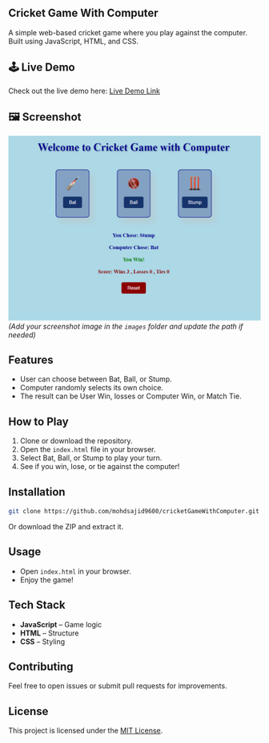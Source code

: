 
## Cricket Game With Computer

A simple web-based cricket game where you play against the computer. Built using JavaScript, HTML, and CSS.

## 🕹️ Live Demo

Check out the live demo here: [Live Demo Link](https://mohdsajid9600.github.io/cricketGameWithComputer/)  


## 🖼️ Screenshot

![Game Screenshot](/images/screenshot.png)  
*(Add your screenshot image in the `images` folder and update the path if needed)*

## Features

- User can choose between Bat, Ball, or Stump.
- Computer randomly selects its own choice.
- The result can be User Win, losses or Computer Win, or Match Tie.

## How to Play

1. Clone or download the repository.
2. Open the `index.html` file in your browser.
3. Select Bat, Ball, or Stump to play your turn.
4. See if you win, lose, or tie against the computer!

## Installation

```bash
git clone https://github.com/mohdsajid9600/cricketGameWithComputer.git
```
Or download the ZIP and extract it.

## Usage

- Open `index.html` in your browser.
- Enjoy the game!

## Tech Stack

- **JavaScript** – Game logic
- **HTML** – Structure
- **CSS** – Styling

## Contributing

Feel free to open issues or submit pull requests for improvements.

## License

This project is licensed under the [MIT License](LICENSE).

```
